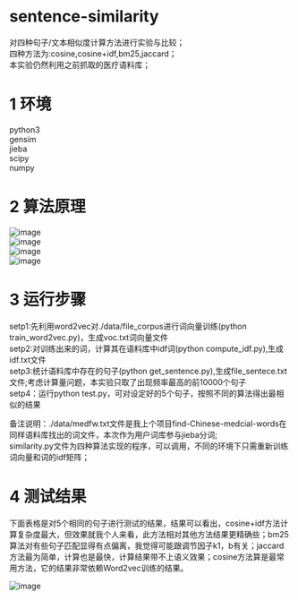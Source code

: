 # sentence-similarity
对四种句子/文本相似度计算方法进行实验与比较；<br>
四种方法为:cosine,cosine+idf,bm25,jaccard；<br>
本实验仍然利用之前抓取的医疗语料库；<br>

1 环境
=
python3<br>
gensim<br>
jieba<br>
scipy<br>
numpy<br>

2 算法原理
=
![image](https://github.com/cjymz886/sentence-similarity/raw/master/images/cosine.png)<br>
![image](https://github.com/cjymz886/sentence-similarity/raw/master/images/idf.png)<br>
![image](https://github.com/cjymz886/sentence-similarity/raw/master/images/bm25.png)<br>
![image](https://github.com/cjymz886/sentence-similarity/raw/master/images/jaccard.png)<br>

3 运行步骤
=
setp1:先利用word2vec对./data/file_corpus进行词向量训练(python train_word2vec.py)，生成voc.txt词向量文件<br>
setp2:对训练出来的词，计算其在语料库中idf词(python compute_idf.py),生成idf.txt文件<br>
setp3:统计语料库中存在的句子(python get_sentence.py),生成file_sentece.txt文件;考虑计算量问题，本实验只取了出现频率最高的前10000个句子<br>
setp4：运行python test.py，可对设定好的5个句子，按照不同的算法得出最相似的结果

备注说明：./data/medfw.txt文件是我上个项目find-Chinese-medcial-words在同样语料库找出的词文件，本次作为用户词库参与jieba分词;<br>
         similarity.py文件为四种算法实现的程序，可以调用，不同的环境下只需重新训练词向量和词的idf矩阵；<br>


4 测试结果
=
下面表格是对5个相同的句子进行测试的结果，结果可以看出，cosine+idf方法计算复杂度最大，但效果就我个人来看，此方法相对其他方法结果更精确些；bm25算法对有些句子匹配显得有点偏离，我觉得可能跟调节因子k1，b有关；jaccard方法最为简单，计算也是最快，计算结果带不上语义效果；cosine方法算是最常用方法，它的结果非常依赖Word2vec训练的结果。

![image](https://github.com/cjymz886/sentence-similarity/raw/master/images/result.png)<br>


